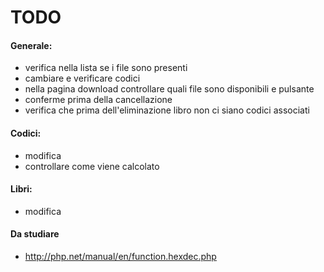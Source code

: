 # TODO
  
#### Generale:    
+ verifica nella lista se i file sono presenti
+ cambiare e verificare codici
+ nella pagina download controllare quali file sono disponibili e pulsante
+ conferme prima della cancellazione
+ verifica che prima dell'eliminazione libro non ci siano codici associati 
  
#### Codici:
+ modifica
+ controllare come viene calcolato
  
#### Libri:
+ modifica

#### Da studiare
+ http://php.net/manual/en/function.hexdec.php